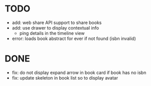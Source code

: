 # TODO
- add: web share API support to share books
- add: use drawer to display contextual info
  - ping details in the timeline view
- error: loads book abstract for ever if not found (isbn invalid)

# DONE
- fix: do not display expand arrow in book card if book has no isbn
- fix: update skeleton in book list so to display avatar
